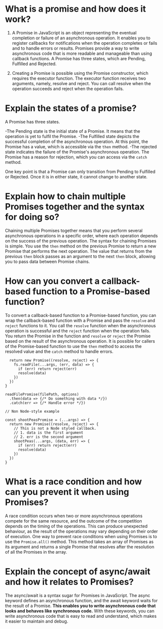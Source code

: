 # What is a promise and how does it work?

1. A Promise in JavaScript is an object representing the eventual completion or failure of an asynchronous operation. It enables you to register callbacks for notifications when the operation completes or fails and to handle errors or results. Promises provide a way to write asynchronous code that is more readable and manageable than using callback functions. A Promise has three states, which are Pending, Fulfilled and Rejected.

2. Creating a Promise is possible using the Promise constructor, which requires the executor function. The executor function receives two arguments, namely, resolve and reject. You can call resolve when the operation succeeds and reject when the operation fails.

# Explain the states of a promise?

A Promise has three states. 

-The Pending state is the initial state of a Promise. It means that the operation is yet to fulfil the Promise. 
-The Fulfilled state depicts the successful completion of the asynchronous operation. At this point, the Promise has a value, which is accessible via the `then` method. 
-The rejected state indicates the failure of the Promise's asynchronous operation. The Promise has a reason for rejection, which you can access via the `catch` method.

One key point is that a Promise can only transition from Pending to Fulfilled or Rejected. Once it is in either state, it cannot change to another state.

# Explain how to chain multiple Promises together and the syntax for doing so?

Chaining multiple Promises together means that you perform several asynchronous operations in a specific order, where each operation depends on the success of the previous operation. The syntax for chaining Promises is simple. You use the `then` method on the previous Promise to return a new Promise that performs the next operation. The value that returns from the previous `then` block passes as an argument to the next `then` block, allowing you to pass data between Promise chains.

# How can you convert a callback-based function to a Promise-based function?

To convert a callback-based function to a Promise-based function, you can wrap the callback-based function with a Promise and pass the `resolve` and `reject` functions to it. You call the `resolve` function when the asynchronous operation is successful and the `reject` function when the operation fails. You return the Promise in the function and `resolve` or `reject` the Promise based on the result of the asynchronous operation. It is possible for callers of the Promise-based function to use the `then` method to access the resolved value and the `catch` method to handle errors.

```const readFilePromise = (...args) => {
  return new Promise((resolve, reject) => {
    fs.readFile(...args, (err, data) => {
      if (err) return reject(err)
      resolve(data)
    })
  })
}

readFilePromise(filePath, options)
  .then(data => {/* Do something with data */})
  .catch(err => {/* Handle error */})
```

```
// Non Node-style example

const shootPeasPromise = (...args) => {
  return new Promise((resolve, reject) => {
    // This is not a Node styled callback. 
    // 1. data is the first argument 
    // 2. err is the second argument
    shootPeas(...args, (data, err) => {
      if (err) return reject(err)
      resolve(data)
    })
  })
}
```

# What is a race condition and how can you prevent it when using Promises?

A race condition occurs when two or more asynchronous operations compete for the same resource, and the outcome of the competition depends on the timing of the operations. This can produce unexpected behaviour, as the result of the operations may vary depending on their order of execution. One way to prevent race conditions when using Promises is to use the `Promise.all()` method. This method takes an array of Promises as its argument and returns a single Promise that resolves after the resolution of all the Promises in the array.

# Explain the concept of async/await and how it relates to Promises?

The async/await is a syntax sugar for Promises in JavaScript. The async keyword defines an asynchronous function, and the await keyword waits for the result of a Promise. **This enables you to write asynchronous code that looks and behaves like synchronous code.** With these keywords, you can write asynchronous code that is easy to read and understand, which makes it easier to maintain and debug.
